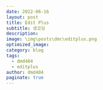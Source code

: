 ```yaml
---
date: 2022-06-16 
layout: post
title: Edit Plus
subtitle: 생코딩
description: 
image: \img\posts\dmc\editplus.png
optimized_image:
category: blog
tags:
  - dmd404
  - editplus
author: dmd404
paginate: true
---
```

